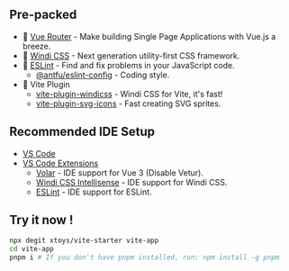 ## Pre-packed

- 🚩 [Vue Router](https://github.com/vuejs/vue-router) - Make building Single Page Applications with Vue.js a breeze.
- 🍃 [Windi CSS](https://windicss.org/) - Next generation utility-first CSS framework.
- 🎨 [ESLint](https://eslint.org/)  - Find and fix problems in your JavaScript code.
  - [@antfu/eslint-config](https://github.com/antfu/eslint-config) - Coding style.
- 🍪 Vite Plugin
	- [vite-plugin-windicss](https://github.com/windicss/vite-plugin-windicss) - Windi CSS for Vite, it's fast!
	- [vite-plugin-svg-icons](https://github.com/anncwb/vite-plugin-svg-icons) - Fast creating SVG sprites.

## Recommended IDE Setup

- [VS Code](https://code.visualstudio.com/)
- [VS Code Extensions](./.vscode/extensions.json)
  - [Volar](https://marketplace.visualstudio.com/items?itemName=johnsoncodehk.volar) - IDE support for Vue 3 (Disable Vetur).
  - [Windi CSS Intellisense](https://marketplace.visualstudio.com/items?itemName=voorjaar.windicss-intellisense) - IDE support for Windi CSS.
  - [ESLint](https://marketplace.visualstudio.com/items?itemName=dbaeumer.vscode-eslint) - IDE support for ESLint.

## Try it now !

```bash
npx degit xtoys/vite-starter vite-app
cd vite-app
pnpm i # If you don't have pnpm installed, run: npm install -g pnpm
```
